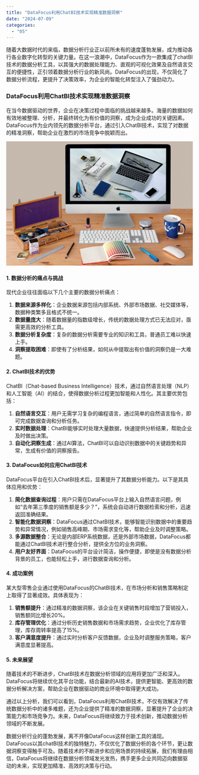```yaml
---
title: "DataFocus利用ChatBI技术实现精准数据洞察"
date: "2024-07-09"
categories: 
  - "05"
---
```


随着大数据时代的来临，数据分析行业正以前所未有的速度蓬勃发展，成为推动各行各业数字化转型的关键力量。在这一浪潮中，DataFocus作为一款集成了chatBI技术的数据分析工具，以其强大的数据处理能力、直观的可视化效果及自然语言交互的便捷性，正引领着数据分析行业的新风尚。DataFocus的出现，不仅简化了数据分析流程，更提升了决策效率，为企业的智能化转型注入了强劲动力。

### DataFocus利用ChatBI技术实现精准数据洞察

在当今数据驱动的世界，企业在决策过程中面临的挑战越来越多。海量的数据如何有效地被整理、分析，并最终转化为有价值的洞察，成为企业成功的关键因素。DataFocus作为业内领先的数据分析平台，通过引入ChatBI技术，实现了对数据的精准洞察，帮助企业在激烈的市场竞争中脱颖而出。

![](images/1697699683-communication-2805785-scaled.jpg)

#### 1\. 数据分析的痛点与挑战

现代企业往往面临以下几个主要的数据分析痛点：

1. **数据来源多样化**：企业数据来源包括内部系统、外部市场数据、社交媒体等，数据种类繁多且格式不统一。
2. **数据量庞大**：随着数据量的指数级增长，传统的数据处理方式已无法应对，亟需更高效的分析工具。
3. **数据分析复杂度**：复杂的数据分析需要专业的知识和工具，普通员工难以快速上手。
4. **洞察提取困难**：即使有了分析结果，如何从中提取出有价值的洞察仍是一大难题。

#### 2\. ChatBI技术的优势

ChatBI（Chat-based Business Intelligence）技术，通过自然语言处理（NLP）和人工智能（AI）的结合，使得数据分析过程更加智能和人性化。其主要优势包括：

1. **自然语言交互**：用户无需学习复杂的编程语言，通过简单的自然语言指令，即可完成数据查询和分析任务。
2. **实时数据处理**：ChatBI能够实时处理大量数据，快速提供分析结果，帮助企业及时做出决策。
3. **自动化洞察生成**：通过AI算法，ChatBI可以自动识别数据中的关键趋势和异常，生成有价值的洞察报告。

#### 3\. DataFocus如何应用ChatBI技术

DataFocus平台在引入ChatBI技术后，显著提升了其数据分析能力。以下是其具体应用和优势：

1. **简化数据查询过程**：用户只需在DataFocus平台上输入自然语言问题，例如“去年第三季度的销售额是多少？”，系统会自动进行数据检索和分析，迅速返回准确结果。
2. **智能化数据洞察**：DataFocus通过ChatBI技术，能够智能识别数据中的重要趋势和异常情况，例如销售高峰期、市场需求变化等，帮助企业及时调整策略。
3. **多源数据整合**：无论是内部ERP系统数据，还是外部市场数据，DataFocus都能通过ChatBI技术进行整合分析，提供全方位的业务洞察。
4. **用户友好界面**：DataFocus的平台设计简洁，操作便捷，即使是没有数据分析背景的员工，也能轻松上手，进行数据查询和分析。

#### 4\. 成功案例

某大型零售企业通过使用DataFocus的ChatBI技术，在市场分析和销售策略制定上取得了显著成效。具体表现为：

1. **销售额提升**：通过精准的数据洞察，该企业在关键销售时段增加了营销投入，销售额同比增长20%。
2. **库存管理优化**：通过分析历史销售数据和市场需求趋势，企业优化了库存管理，库存周转率提高了15%。
3. **客户满意度提升**：通过实时分析客户反馈数据，企业及时调整服务策略，客户满意度显著提高。

#### 5\. 未来展望

随着技术的不断进步，ChatBI技术在数据分析领域的应用将更加广泛和深入。DataFocus将继续优化其平台功能，结合最新的AI技术，提供更智能、更高效的数据分析解决方案，帮助企业在数据驱动的商业环境中取得更大成功。

通过以上分析，我们可以看到，DataFocus利用ChatBI技术，不仅有效解决了传统数据分析中的诸多难题，还为企业提供了精准的数据洞察，显著提升了企业的决策能力和市场竞争力。未来，DataFocus将继续致力于技术创新，推动数据分析领域的不断发展。

数据分析行业的蓬勃发展，离不开像DataFocus这样创新工具的涌现。DataFocus以其chatBI技术的独特魅力，不仅优化了数据分析的各个环节，更让数据洞察变得触手可及。随着技术的不断进步和应用场景的持续拓展，我们有理由相信，DataFocus将继续在数据分析领域发光发热，携手更多企业共同迈向数据驱动的未来，实现更加精准、高效的决策与行动。
